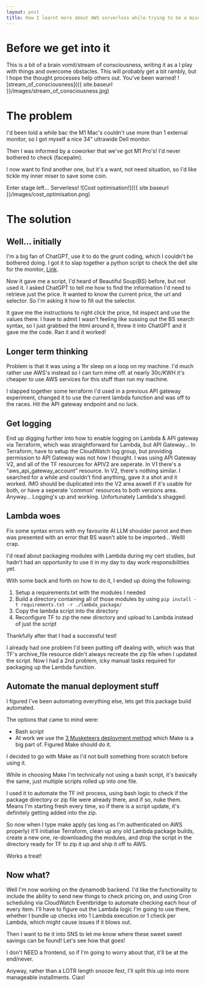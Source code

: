 ```yaml
---
layout: post
title: How I learnt more about AWS serverless while trying to be a miser and save some coin
---
```

# Before we get into it
This is a bit of a brain vomit/stream of consciousness, writing it as a I play with things and overcome obstacles.  This will probably get a bit rambly, but I hope the thought processes help others out.  You've been warned!
![stream_of_consciousness]({{ site.baseurl }}/images/stream_of_consciousness.jpg)

# The problem
I'd been told a while bac the M1 Mac's couldn't use more than 1 external monitor, so I got myself a nice 34" ultrawide Dell monitor.

Then I was informed by a coworker that we've got M1 Pro's! I'd never bothered to check (facepalm).

I now want to find another one, but it's a want, not need situation, so I'd like tickle my inner miser to save some coin.

Enter stage left... Serverless!
![Cost optimisation!]({{ site.baseurl }}/images/cost_optimisation.png)
# The solution

## Well... initially
I'm a big fan of ChatGPT, use it to do the grunt coding, which I couldn't be bothered doing.  I got it to slap together a python script to check the dell site for the monitor, [Link](https://www.dell.com/en-au/shop/dell-34-curved-usb-c-monitor-s3423dwc/apd/210-beic/monitors-monitor-accessories).

Now it gave me a script, I'd heard of Beautiful Soup(BS) before, but not used it.  I asked ChatGPT to tell me how to find the information I'd need to retrieve just the price.  It wanted to know the current price, the url and selector.  So I'm asking it how to fill out the selector.

It gave me the instructions to right click the price, hit inspect and use the values there.  I have to admit I wasn't feeling like sussing out the BS search syntax, so I just grabbed the html around it, threw it into ChatGPT and it gave me the code.  Ran it and it worked!

## Longer term thinking
Problem is that it was using a 1hr sleep on a loop on my machine.  I'd much rather use AWS's instead so I can turn mine off.  at nearly 30c/KWH it's cheaper to use AWS services for this stuff than run my machine.

I slapped together some terraform I'd used in a previous API gateway experiment, changed it to use the current lambda function and was off to the races.  Hit the API gateway endpoint and no luck.

## Get logging
End up digging further into how to enable logging on Lambda & API gateway via Terraform, which was straightforward for Lambda, but API Gateway... In Terraform, have to setup the CloudWatch log group, but providing permission to API Gateway was not how I thought.  I was using API Gateway V2, and all of the TF resources for APIV2 are seperate.  In V1 there's a "aws_api_gateway_account" resource.  In V2, there's nothing similar.  I searched for a while and couldn't find anything, gave it a shot and it worked.  IMO should be duplicated into the V2 area aswell if it's usable for both, or have a seperate 'common' resources to both versions area.  Anyway... Logging's up and working.  Unfortunately Lambda's shagged.

## Lambda woes
Fix some syntax errors with my favourite AI LLM shoulder parrot and then was presented with an error that BS wasn't able to be imported... Wellll crap.

I'd read about packaging modules with Lambda during my cert studies, but hadn't had an opportunity to use it in my day to day work responsibilities yet.

With some back and forth on how to do it, I ended up doing the following:
1. Setup a requirements.txt with the modules I needed
1. Build a directory containing all of those modules by using `pip install -t requirements.txt -r ./lambda_package/`
1. Copy the lambda script into the directory
1. Reconfigure TF to zip the new directory and upload to Lambda instead of just the script

Thankfully after that I had a successful test!

I already had one problem I'd been putting off dealing with, which was that TF's archive_file resource didn't always recreate the zip file when I updated the script.  Now I had a 2nd problem, icky manual tasks required for packaging up the Lambda function.

## Automate the manual deployment stuff
I figured I've been automating everything else, lets get this package build automated.

The options that came to mind were:
* Bash script
* At work we use the [3 Musketeers deployment method](https://3musketeers.io/) which Make is a big part of.  Figured Make should do it.

I decided to go with Make as I'd not built something from scratch before using it.

While in choosing Make I'm technically not using a bash script, it's basically the same, just multiple scripts rolled up into one file.

I used it to automate the TF init process, using bash logic to check if the package directory or zip file were already there, and if so, nuke them.  Means I'm starting fresh every time, so if there is a script update, it's definitely getting added into the zip.

So now when I type make apply (as long as I'm authenticated on AWS properly) it'll initialise Terraform, clean up any old Lambda package builds, create a new one, re-downloading the modules, and drop the script in the directory ready for TF to zip it up and ship it off to AWS.

Works a treat!

## Now what?
Well I'm now working on the dynamodb backend.  I'd like the functionality to include the ability to send new things to check pricing on, and using Cron scheduling via CloudWatch Eventbridge to automate checking each hour of every item.  I'll have to figure out the Lambda logic I'm going to use there, whether I bundle up checks into 1 Lambda execution or 1 check per Lambda, which might cause issues if it blows out.

Then I want to tie it into SNS to let me know where these sweet sweet savings can be found!  Let's see how that goes!

I don't NEED a frontend, so if I'm going to worry about that, it'll be at the end/never.

Anyway, rather than a LOTR length snooze fest, I'll split this up into more manageable installments.  Ciao!
